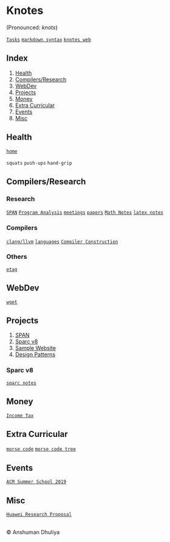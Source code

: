 Knotes
====================
(Pronounced: *knots*)

[`Tasks`](tasks.html)
[`markdown syntax`](webdev/markdown.html)
[`knotes web`](http://adhuliya.pythonanywhere.com/_knotes_.html)

Index
--------
1. [Health](#health)
2. [Compilers/Research](#compilers)
3. [WebDev](#webdev)
4. [Projects](#projects)
5. [Money](#money)
6. [Extra Curricular](#extra)
7. [Events](#events)
8. [Misc](#misc)

Health <a name="health"></a>
---------------
[`home`](health/index.html)

`squats` `push-ups` `hand-grip`

Compilers/Research <a name="compilers"></a>
------------------------

### Research
[`SPAN`](span/span.html)
[`Program Analysis`](program-analysis/pa.html) 
[`meetings`](compilers/meetings/meetings.html)
[`papers`](program-analysis/papers/papers.html)
[`Math Notes`](math/math.html)
[`latex notes`](latex/latex.html)

### Compilers
[`clang/llvm`](compilers/llvm/index.html)
[`languages`](compilers/languages/languages.html)
[`Compiler Construction`](compilers/index.html)

### Others
[`etag`](etag/etag.html)

WebDev <a name="webdev"></a>
-------------------------
[`wget`](webdev/wget.html)

Projects <a name="projects"></a>
----------------
1. [SPAN](span/span.html)
2. [Sparc v8](#sparc)
3. [Sample Website](http://localhost:5055)
4. [Design Patterns](misc/designpatterns.html)

### Sparc v8 <a name="sparc"></a>
[`sparc notes`](sparc/sparc.html)

<a name="money"></a>
Money
------------------
[`Income Tax`](money/incometax.html)


Extra Curricular <a name="extra"></a>
---------------------------
[`morse code`](extra-curricular/international-morse-code.png)
[`morse code tree`](extra-curricular/morse-code-tree.jpg)

Events <a name="events"></a>
----------------
[`ACM Summer School 2019`](events/acm-summer-school-2019/index.html)

Misc <a name="misc"></a>
---------------------------------
[`Huawei Research Proposal`](misc/huawei-research-proposal.html)

<div class="footer"> <br/> &copy; Anshuman Dhuliya <br/> </div>


